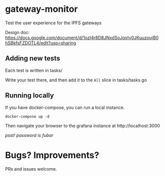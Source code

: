# gateway-monitor

Test the user experience for the IPFS gateways

Design doc: https://docs.google.com/document/d/1ozI4r8D8JNxdSoJqxty0JKuuzoujB0hSBkfsFZDOTL4/edit?usp=sharing


## Adding new tests

Each test is written in tasks/

Write your test there, and then add it to the `All` slice in tasks/tasks.go


## Running locally

If you have docker-compose, you can run a local instance.

```
docker-compose up -d
```

Then navigate your browser to the grafana instance at http://localhost:3000

*psst! password is fubar*



# Bugs? Improvements?

PRs and issues welcome.
